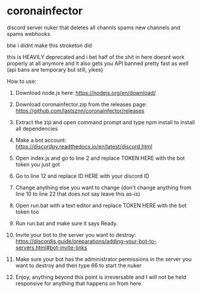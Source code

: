 # coronainfector
discord server nuker that deletes all channls spams new channels and spams webhooks

btw i didnt make this stroketon did

this is HEAVILY deprecated and i bet half of the shit in here doesnt work properly at all anymore and it also gets you API banned pretty fast as well (api bans are temporary but still, yikes)

How to use:

1. Download node.js here: https://nodejs.org/en/download/

2. Download coronainfector.zip from the releases page: https://github.com/lastsznn/coronainfector/releases

3. Extract the zip and open command prompt and type npm install to install all dependencies

4. Make a bot account: https://discordpy.readthedocs.io/en/latest/discord.html

5. Open index.js and go to line 2 and replace TOKEN HERE with the bot token you just got

6. Go to line 12 and replace ID HERE with your discord ID

7. Change anything else you want to change (don't change anything from line 10 to line 22 that does not say leave this as-is)

8. Open run.bat with a text editor and replace TOKEN HERE with the bot token too

9. Run run.bat and make sure it says Ready.

10. Invite your bot to the server you want to destroy: https://discordjs.guide/preparations/adding-your-bot-to-servers.html#bot-invite-links

11. Make sure your bot has the administrator permissions in the server you want to destroy and then type 66 to start the nuker

12. Enjoy, anything beyond this point is irreversable and I will not be held responsive for anything that happens on from here.
